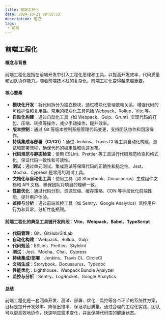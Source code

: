 ```yaml
---
title: 前端工程化
date: 2024-10-21 20:58:53
description: 笔记
tags:
 - 前端
---
```


## **前端工程化**

#### **概念与背景**

前端工程化是指在前端开发中引入工程化思维和工具，以提高开发效率、代码质量和团队协作能力。随着前端技术栈的复杂化，前端工程化变得越来越重要。

#### **核心要素**

- **模块化开发**：将代码拆分为独立模块，通过模块化管理依赖关系，增强代码的可维护性和复用性。常用的模块化工具包括 Webpack、Rollup、Vite 等。
- **自动化构建**：通过自动化工具（如 Webpack、Gulp、Grunt）实现代码的打包、压缩、转换等操作，减少手动操作，提升效率。
- **版本控制**：通过 Git 等版本控制系统管理代码变更，支持团队协作和回滚操作。
- **持续集成与部署（CI/CD）**：通过 Jenkins、Travis CI 等工具自动化构建、测试和部署流程，确保代码的稳定性和快速发布。
- **代码规范与静态检查**：使用 ESLint、Prettier 等工具进行代码规范检查和格式化，保证代码一致性和可读性。
- **测试**：通过单元测试、集成测试等保障代码的正确性和稳定性。Jest、Mocha、Cypress 是常用的测试工具。
- **文档化与自动化工具**：使用工具（如 Storybook、Docusaurus）生成组件文档和 API 文档，确保团队对项目的理解一致。
- **性能优化**：通过代码分割、资源压缩、缓存策略、CDN 等手段优化前端性能，提升用户体验。
- **监控与分析**：通过前端监控工具（如 Sentry、Google Analytics）监控用户行为和异常，分析性能瓶颈。

#### **前端工程化的典型工具链**开发阶段：Vite、Webpack、Babel、TypeScript

- **代码管理**：Git、GitHub/GitLab
- **自动化构建**：Webpack、Rollup、Gulp
- **代码规范**：ESLint、Prettier、Stylelint
- **测试**：Jest、Mocha、Chai、Cypress
- **持续集成/部署**：Jenkins、Travis CI、CircleCI
- **文档生成**：Storybook、Docusaurus、Typedoc
- **性能优化**：Lighthouse、Webpack Bundle Analyzer
- **监控与分析**：Sentry、LogRocket、Google Analytics

#### **总结**

前端工程化是一套涵盖开发、测试、部署、优化、监控等各个环节的系统性方案，目标是提升开发效率、降低出错率、保证项目质量。通过合理的工程化实践，团队可以更高效地协作，快速响应需求变化，并且保持代码库的健康状态。